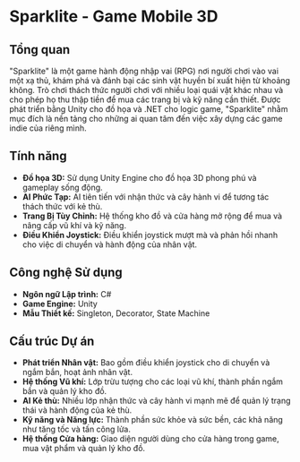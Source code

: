 # Sparklite - Game Mobile 3D

## Tổng quan

"Sparklite" là một game hành động nhập vai (RPG) nơi người chơi vào vai một xạ thủ, khám phá và đánh bại các sinh vật huyền bí xuất hiện từ khoảng không. Trò chơi thách thức người chơi với nhiều loại quái vật khác nhau và cho phép họ thu thập tiền để mua các trang bị và kỹ năng cần thiết. Được phát triển bằng Unity cho đồ họa và .NET cho logic game, "Sparklite" nhằm mục đích là nền tảng cho những ai quan tâm đến việc xây dựng các game indie của riêng mình.

## Tính năng

- **Đồ họa 3D:** Sử dụng Unity Engine cho đồ họa 3D phong phú và gameplay sống động.
- **AI Phức Tạp:** AI tiên tiến với nhận thức và cây hành vi để tương tác thách thức với kẻ thù.
- **Trang Bị Tùy Chỉnh:** Hệ thống kho đồ và cửa hàng mở rộng để mua và nâng cấp vũ khí và kỹ năng.
- **Điều Khiển Joystick:** Điều khiển joystick mượt mà và phản hồi nhanh cho việc di chuyển và hành động của nhân vật.

## Công nghệ Sử dụng

- **Ngôn ngữ Lập trình:** C#
- **Game Engine:** Unity
- **Mẫu Thiết kế:** Singleton, Decorator, State Machine

## Cấu trúc Dự án

- **Phát triển Nhân vật:** Bao gồm điều khiển joystick cho di chuyển và ngắm bắn, hoạt ảnh nhân vật.
- **Hệ thống Vũ khí:** Lớp trừu tượng cho các loại vũ khí, thành phần ngắm bắn và quản lý kho đồ.
- **AI Kẻ thù:** Nhiều lớp nhận thức và cây hành vi mạnh mẽ để quản lý trạng thái và hành động của kẻ thù.
- **Kỹ năng và Năng lực:** Thành phần sức khỏe và sức bền, các khả năng như tăng tốc và tấn công lửa.
- **Hệ thống Cửa hàng:** Giao diện người dùng cho cửa hàng trong game, mua vật phẩm và quản lý kho đồ.
